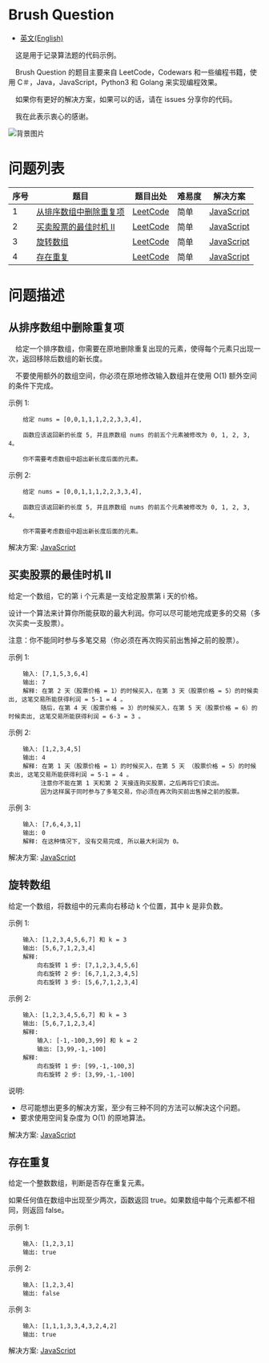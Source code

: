 # Brush Question

- [英文(English)](https://github.com/SilenceHVK/brush-question/blob/master/README.md)

&ensp;&ensp;这是用于记录算法题的代码示例。

&ensp;&ensp;Brush Question 的题目主要来自 LeetCode，Codewars 和一些编程书籍，使用 C＃，Java，JavaScript，Python3 和 Golang 来实现编程效果。

&ensp;&ensp;如果你有更好的解决方案，如果可以的话，请在 issues 分享你的代码。

&ensp;&ensp;我在此表示衷心的感谢。


![背景图片](https://github.com/SilenceHVK/Articles/raw/master/assets/images/bgImages/bg3.png)

# 问题列表

| 序号 | 题目 | 题目出处 | 难易度 | 解决方案 |
| ---|---|---|---|--- |
| 1 | [从排序数组中删除重复项](#user-content-从排序数组中删除重复项) | [LeetCode](https://leetcode-cn.com/explore/interview/card/top-interview-questions-easy/1/array/21/) | 简单 | [JavaScript](https://github.com/SilenceHVK/brush-question/blob/master/javascript/removeDuplicates.js) |
| 2 | [买卖股票的最佳时机 II](#user-content-买卖股票的最佳时机-ii) | [LeetCode](https://leetcode-cn.com/explore/interview/card/top-interview-questions-easy/1/array/22/) | 简单 | [JavaScript](https://github.com/SilenceHVK/brush-question/blob/master/javascript/maxProfit.js)|
| 3 | [旋转数组](#user-content-旋转数组) | [LeetCode](https://leetcode-cn.com/explore/interview/card/top-interview-questions-easy/1/array/23/) | 简单 | [JavaScript](https://github.com/SilenceHVK/brush-question/blob/master/javascript/rotateArray.js)|
| 4 | [存在重复](#user-content-存在重复) | [LeetCode](https://leetcode-cn.com/explore/interview/card/top-interview-questions-easy/1/array/24/) | 简单 | [JavaScript](https://github.com/SilenceHVK/brush-question/blob/master/javascript/containsDuplicate.js)|

# 问题描述

## 从排序数组中删除重复项

&ensp;&ensp;给定一个排序数组，你需要在原地删除重复出现的元素，使得每个元素只出现一次，返回移除后数组的新长度。

&ensp;&ensp;不要使用额外的数组空间，你必须在原地修改输入数组并在使用 O(1) 额外空间的条件下完成。

示例 1:
```
    给定 nums = [0,0,1,1,1,2,2,3,3,4],

    函数应该返回新的长度 5, 并且原数组 nums 的前五个元素被修改为 0, 1, 2, 3, 4。

    你不需要考虑数组中超出新长度后面的元素。 
```

示例 2:
```
    给定 nums = [0,0,1,1,1,2,2,3,3,4],

    函数应该返回新的长度 5, 并且原数组 nums 的前五个元素被修改为 0, 1, 2, 3, 4。

    你不需要考虑数组中超出新长度后面的元素。

```

解决方案:
[JavaScript](https://github.com/SilenceHVK/brush-question/blob/master/javascript/removeDuplicates.js)

## 买卖股票的最佳时机 II

给定一个数组，它的第 i 个元素是一支给定股票第 i 天的价格。

设计一个算法来计算你所能获取的最大利润。你可以尽可能地完成更多的交易（多次买卖一支股票）。

注意：你不能同时参与多笔交易（你必须在再次购买前出售掉之前的股票）。

示例 1:
```
    输入: [7,1,5,3,6,4]
    输出: 7
    解释: 在第 2 天（股票价格 = 1）的时候买入，在第 3 天（股票价格 = 5）的时候卖出, 这笔交易所能获得利润 = 5-1 = 4 。
         随后，在第 4 天（股票价格 = 3）的时候买入，在第 5 天（股票价格 = 6）的时候卖出, 这笔交易所能获得利润 = 6-3 = 3 。
```

示例 2:
```
    输入: [1,2,3,4,5]
    输出: 4
    解释: 在第 1 天（股票价格 = 1）的时候买入，在第 5 天 （股票价格 = 5）的时候卖出, 这笔交易所能获得利润 = 5-1 = 4 。
         注意你不能在第 1 天和第 2 天接连购买股票，之后再将它们卖出。
         因为这样属于同时参与了多笔交易，你必须在再次购买前出售掉之前的股票。
```

示例 3:
```
    输入: [7,6,4,3,1]
    输出: 0
    解释: 在这种情况下, 没有交易完成, 所以最大利润为 0。
```

解决方案:
[JavaScript](https://github.com/SilenceHVK/brush-question/blob/master/javascript/maxProfit.js)

## 旋转数组

给定一个数组，将数组中的元素向右移动 k 个位置，其中 k 是非负数。

示例 1:
```
    输入: [1,2,3,4,5,6,7] 和 k = 3
    输出: [5,6,7,1,2,3,4]
    解释:
        向右旋转 1 步: [7,1,2,3,4,5,6]
        向右旋转 2 步: [6,7,1,2,3,4,5]
        向右旋转 3 步: [5,6,7,1,2,3,4]
```

示例 2:
```
    输入: [1,2,3,4,5,6,7] 和 k = 3
    输出: [5,6,7,1,2,3,4]
    解释:
        输入: [-1,-100,3,99] 和 k = 2
        输出: [3,99,-1,-100]
    解释: 
        向右旋转 1 步: [99,-1,-100,3]
        向右旋转 2 步: [3,99,-1,-100]
```

说明:
- 尽可能想出更多的解决方案，至少有三种不同的方法可以解决这个问题。
- 要求使用空间复杂度为 O(1) 的原地算法。

解决方案:
[JavaScript](https://github.com/SilenceHVK/brush-question/blob/master/javascript/rotateArray.js)

## 存在重复

给定一个整数数组，判断是否存在重复元素。

如果任何值在数组中出现至少两次，函数返回 true。如果数组中每个元素都不相同，则返回 false。

示例 1:
```
    输入: [1,2,3,1]
    输出: true
```

示例 2:
```
    输入: [1,2,3,4]
    输出: false
```

示例 3:
```
    输入: [1,1,1,3,3,4,3,2,4,2]
    输出: true
```

解决方案:
[JavaScript](https://github.com/SilenceHVK/brush-question/blob/master/javascript/containsDuplicate.js)